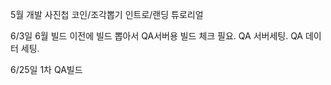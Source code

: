 

5월 개발 
사진첩
코인/조각뽑기
인트로/랜딩
튜로리얼 





6/3일
6월 빌드 이전에 빌드 뽑아서 QA서버용 빌드 체크 필요.
QA 서버세팅. QA 데이터 세팅. 

6/25일 1차 QA빌드


  
